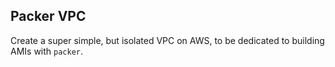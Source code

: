 ## Packer VPC

Create a super simple, but isolated VPC on AWS, to be dedicated to building
AMIs with `packer`.

